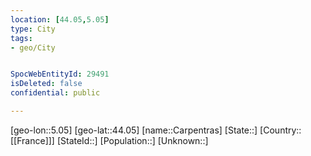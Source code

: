 ```yaml
---
location: [44.05,5.05]
type: City
tags:
- geo/City


SpocWebEntityId: 29491
isDeleted: false
confidential: public

---
```

[geo-lon::5.05]
[geo-lat::44.05]
[name::Carpentras]
[State::]
[Country::[[France]]]
[StateId::]
[Population::]
[Unknown::]

